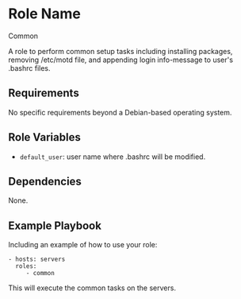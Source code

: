 Role Name
=========

Common

A role to perform common setup tasks including installing packages, removing /etc/motd file, and appending login info-message to user's .bashrc files.

Requirements
------------

No specific requirements beyond a Debian-based operating system.

Role Variables
--------------

- `default_user`: user name where .bashrc will be modified.

Dependencies
------------

None.

Example Playbook
----------------

Including an example of how to use your role:

    - hosts: servers
      roles:
         - common

This will execute the common tasks on the servers.
